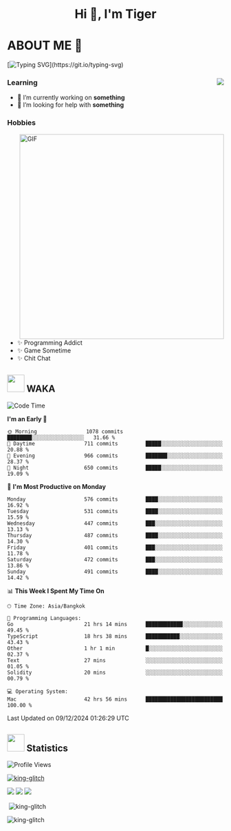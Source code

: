 <h1 align="center">Hi 👋, I'm Tiger</h1>




# ABOUT ME 💬

[![Typing SVG](https://readme-typing-svg.herokuapp.com?color=22F771&vCenter=true&lines=A+perssionate+developer+from+nowhere.)](https://git.io/typing-svg)

<div>
 <img align="right" src="https://spotify-github-profile.vercel.app/api/view?uid=12129734423&cover_image=false&theme=default&bar_color=22d016&bar_color_cover=true" />
 <h3>Learning</h3>
 
 <ul>
  <li>🔭 I’m currently working on <b>something</b></li>
  <li>🤝 I’m looking for help with <b>something</b></li>
 </ul>
 
</div>
<div>
 <h3>Hobbies</h3>
 <img align="right" height="475px"  alt="GIF" src="https://i.pinimg.com/originals/1f/b7/db/1fb7dbee557e5ed509f7517da8a84d58.gif" />
 <ul>
  <li>✨ Programming Addict</li>
  <li>✨ Game Sometime</li>
  <li>✨ Chit Chat</li>
 </ul>
 
</div>



## <img height="40" src="https://raw.githubusercontent.com/innng/innng/master/assets/kyubey.gif"/> WAKA

<!--START_SECTION:waka-->
![Code Time](http://img.shields.io/badge/Code%20Time-3%2C001%20hrs%2021%20mins-blue)

**I'm an Early 🐤** 

```text
🌞 Morning                1078 commits        ████████░░░░░░░░░░░░░░░░░   31.66 % 
🌆 Daytime                711 commits         █████░░░░░░░░░░░░░░░░░░░░   20.88 % 
🌃 Evening                966 commits         ███████░░░░░░░░░░░░░░░░░░   28.37 % 
🌙 Night                  650 commits         █████░░░░░░░░░░░░░░░░░░░░   19.09 % 
```
📅 **I'm Most Productive on Monday** 

```text
Monday                   576 commits         ████░░░░░░░░░░░░░░░░░░░░░   16.92 % 
Tuesday                  531 commits         ████░░░░░░░░░░░░░░░░░░░░░   15.59 % 
Wednesday                447 commits         ███░░░░░░░░░░░░░░░░░░░░░░   13.13 % 
Thursday                 487 commits         ████░░░░░░░░░░░░░░░░░░░░░   14.30 % 
Friday                   401 commits         ███░░░░░░░░░░░░░░░░░░░░░░   11.78 % 
Saturday                 472 commits         ███░░░░░░░░░░░░░░░░░░░░░░   13.86 % 
Sunday                   491 commits         ████░░░░░░░░░░░░░░░░░░░░░   14.42 % 
```


📊 **This Week I Spent My Time On** 

```text
🕑︎ Time Zone: Asia/Bangkok

💬 Programming Languages: 
Go                       21 hrs 14 mins      ████████████░░░░░░░░░░░░░   49.45 % 
TypeScript               18 hrs 38 mins      ███████████░░░░░░░░░░░░░░   43.43 % 
Other                    1 hr 1 min          █░░░░░░░░░░░░░░░░░░░░░░░░   02.37 % 
Text                     27 mins             ░░░░░░░░░░░░░░░░░░░░░░░░░   01.05 % 
Solidity                 20 mins             ░░░░░░░░░░░░░░░░░░░░░░░░░   00.79 % 

💻 Operating System: 
Mac                      42 hrs 56 mins      █████████████████████████   100.00 % 
```


 Last Updated on 09/12/2024 01:26:29 UTC
<!--END_SECTION:waka-->
## <img height="40" src="https://raw.githubusercontent.com/innng/innng/master/assets/kyubey.gif"/> Statistics
![Profile Views](https://komarev.com/ghpvc/?username=king-glitch)  

<p align="left"> 
 <a href="https://github.com/ryo-ma/github-profile-trophy">
  <img src="https://github-profile-trophy.vercel.app/?username=king-glitch&theme=dracula" alt="king-glitch" />
 </a> </p>

![](https://github-profile-summary-cards.vercel.app/api/cards/profile-details?username=king-glitch&theme=dracula)
![](https://github-profile-summary-cards.vercel.app/api/cards/stats?username=king-glitch&theme=dracula) 
![](https://github-profile-summary-cards.vercel.app/api/cards/productive-time?username=king-glitch&theme=dracula)


<p>&nbsp;<img align="center" src="https://github-readme-stats.vercel.app/api?username=king-glitch&theme=dracula" alt="king-glitch" /></p>

<p><img align="center" src="https://github-readme-streak-stats.herokuapp.com/?user=king-glitch&theme=dracula" alt="king-glitch" /></p>
